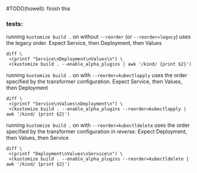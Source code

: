 #TODO(howell): finish this

### tests:

running `kustomize build .` on without `--reorder` (or `--reorder=legacy`) uses
the legacy order. Expect Service, then Deployment, then Values
```
diff \
 <(printf "Service\nDeployment\nValues\n") \
 <(kustomize build . --enable_alpha_plugins | awk '/kind/ {print $2}')
 ```

running `kustomize build .` on with `--reorder=kubectlapply` uses the order
specified by the transformer configuration. Expect Service, then Values, then Deployment
```
diff \
 <(printf "Service\nValues\nDeployment\n") \
 <(kustomize build . --enable_alpha_plugins --reorder=kubectlapply | awk '/kind/ {print $2}')
 ```

running `kustomize build .` on with `--reorder=kubectldelete` uses the order
specified by the transformer configuration *in reverse*. Expect Deployment, then Values, then Service
```
diff \
 <(printf "Deployment\nValues\nService\n") \
 <(kustomize build . --enable_alpha_plugins --reorder=kubectldelete | awk '/kind/ {print $2}')
 ```
